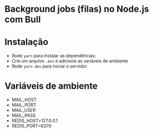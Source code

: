 # Background jobs (filas) no Node.js com Bull

# Instalação

- Rode `yarn` para instalar as dependências;
- Crie um arquivo `.env` e adicione as variáveis de ambiente
- Rode `yarn dev` para iniciar o servidor.

# Variáveis de ambiente

- MAIL_HOST
- MAIL_PORT
- MAIL_USER
- MAIL_PASS
- REDIS_HOST=127.0.0.1
- REDIS_PORT=6379
